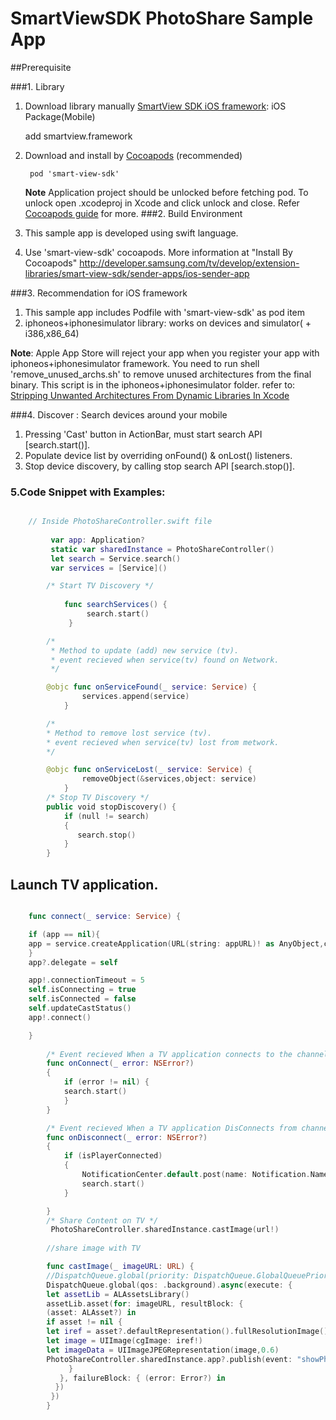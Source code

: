 # SmartViewSDK PhotoShare Sample App #

##Prerequisite



###1. Library
1. Download library manually [SmartView SDK iOS framework](http://developer.samsung.com/tv/develop/tools/extension-libraries/smart-view-sdk-download):  iOS Package(Mobile)

	add smartview.framework
2. Download and install by [Cocoapods](https://cocoapods.org/pods/smart-view-sdk) (recommended)

		pod 'smart-view-sdk'
	**Note** Application project should be unlocked before fetching pod. To unlock open .xcodeproj in Xcode and click unlock and close. Refer [Cocoapods guide](https://cocoapods.org) for more.
###2. Build Environment
1. This sample app is developed using swift language.
2. Use 'smart-view-sdk' cocoapods. More information at "Install By Cocoapods" http://developer.samsung.com/tv/develop/extension-libraries/smart-view-sdk/sender-apps/ios-sender-app


###3. Recommendation for  iOS framework
1. This sample app includes Podfile with 'smart-view-sdk' as pod item
2. iphoneos+iphonesimulator library: works on devices and simulator( + i386,x86_64)

 **Note**: Apple App Store will reject your app  when you register your app with iphoneos+iphonesimulator framework.
 You need to run shell 'remove\_unused\_archs.sh' to remove unused architectures from the final binary. This script is in the iphoneos+iphonesimulator folder.
refer to: [Stripping Unwanted Architectures From Dynamic Libraries In Xcode](http://ikennd.ac/blog/2015/02/stripping-unwanted-architectures-from-dynamic-libraries-in-xcode/)
 
###4. Discover : Search devices around your mobile
1. Pressing 'Cast' button in ActionBar, must start search API [search.start()].
2. Populate device list by overriding onFound() & onLost() listeners.
3. Stop device discovery, by calling stop search API [search.stop()].

### 5.Code Snippet with Examples:

	
```swift

	// Inside PhotoShareController.swift file
	
         var app: Application?
         static var sharedInstance = PhotoShareController()
         let search = Service.search()
         var services = [Service]()

		/* Start TV Discovery */
		 
            func searchServices() {
                 search.start()
             }

		/*
		 * Method to update (add) new service (tv).
         * event recieved when service(tv) found on Network.
		 */

        @objc func onServiceFound(_ service: Service) {
                services.append(service)
            }

        /*
        * Method to remove lost service (tv).
        * event recieved when service(tv) lost from metwork.
        */

        @objc func onServiceLost(_ service: Service) {
                removeObject(&services,object: service)
            }
		/* Stop TV Discovery */
		public void stopDiscovery() {
			if (null != search)
			{ 
               search.stop()
			}
		}

```

##  Launch TV application.

```swift

    func connect(_ service: Service) {

    if (app == nil){
    app = service.createApplication(URL(string: appURL)! as AnyObject,channelURI: channelId, args: nil)
    }
    app?.delegate = self

    app!.connectionTimeout = 5
    self.isConnecting = true
    self.isConnected = false
    self.updateCastStatus()
    app!.connect()

    }
       
        /* Event recieved When a TV application connects to the channel */
        func onConnect(_ error: NSError?)
        {
            if (error != nil) {
            search.start()
            }
        }

        /* Event recieved When a TV application DisConnects from channel */
        func onDisconnect(_ error: NSError?)
        {
            if (isPlayerConnected)
            {
                NotificationCenter.default.post(name: Notification.Name(rawValue: "onDisconnect"), object: self, userInfo: nil)
                search.start()
            }

        }
        /* Share Content on TV */
         PhotoShareController.sharedInstance.castImage(url!)
      
        //share image with TV

        func castImage(_ imageURL: URL) {
        //DispatchQueue.global(priority: DispatchQueue.GlobalQueuePriority.default).async(execute: {
        DispatchQueue.global(qos: .background).async(execute: {
        let assetLib = ALAssetsLibrary()
        assetLib.asset(for: imageURL, resultBlock: {
        (asset: ALAsset?) in
        if asset != nil {
        let iref = asset?.defaultRepresentation().fullResolutionImage().takeUnretainedValue()
        let image = UIImage(cgImage: iref!)
        let imageData = UIImageJPEGRepresentation(image,0.6)
        PhotoShareController.sharedInstance.app?.publish(event: "showPhoto", message: nil, data: imageData!, target: MessageTarget.Host.rawValue as AnyObject)
             }
           }, failureBlock: { (error: Error?) in
          })
         })
        }

```
